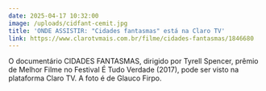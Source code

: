 ```yaml
---
date: 2025-04-17 10:32:00
image: /uploads/cidfant-cemit.jpg
title: 'ONDE ASSISTIR: "Cidades fantasmas" está na Claro TV'
link: https://www.clarotvmais.com.br/filme/cidades-fantasmas/1846680
---
```

O documentário CIDADES FANTASMAS, dirigido por Tyrell Spencer, prêmio de Melhor Filme no Festival É Tudo Verdade (2017), pode ser visto na plataforma Claro TV. A foto é de Glauco Firpo.
